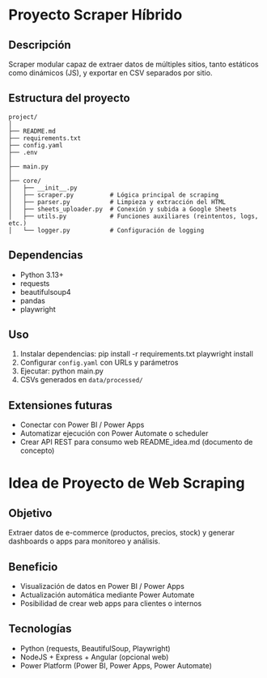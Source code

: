 # Proyecto Scraper Híbrido

## Descripción
Scraper modular capaz de extraer datos de múltiples sitios, tanto estáticos como dinámicos (JS), y exportar en CSV separados por sitio.

## Estructura del proyecto
```
project/
│
├── README.md
├── requirements.txt
├── config.yaml
├── .env
│
├── main.py
│
├── core/
│   ├── __init__.py
│   ├── scraper.py          # Lógica principal de scraping
│   ├── parser.py           # Limpieza y extracción del HTML
│   ├── sheets_uploader.py  # Conexión y subida a Google Sheets
│   ├── utils.py            # Funciones auxiliares (reintentos, logs, etc.)
│   └── logger.py           # Configuración de logging
```

## Dependencias
- Python 3.13+
- requests
- beautifulsoup4
- pandas
- playwright

## Uso
1. Instalar dependencias:
pip install -r requirements.txt
playwright install
2. Configurar `config.yaml` con URLs y parámetros
3. Ejecutar:
python main.py
4. CSVs generados en `data/processed/`

## Extensiones futuras
- Conectar con Power BI / Power Apps
- Automatizar ejecución con Power Automate o scheduler
- Crear API REST para consumo web
README_idea.md (documento de concepto)

# Idea de Proyecto de Web Scraping

## Objetivo
Extraer datos de e-commerce (productos, precios, stock) y generar dashboards o apps para monitoreo y análisis.

## Beneficio
- Visualización de datos en Power BI / Power Apps
- Actualización automática mediante Power Automate
- Posibilidad de crear web apps para clientes o internos

## Tecnologías
- Python (requests, BeautifulSoup, Playwright)
- NodeJS + Express + Angular (opcional web)
- Power Platform (Power BI, Power Apps, Power Automate)
